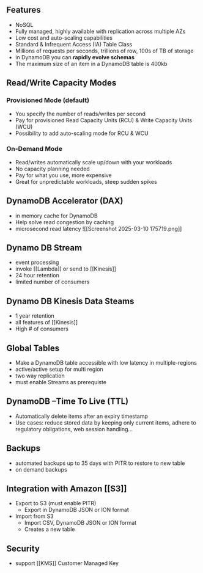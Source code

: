 ## Features
- NoSQL
- Fully managed, highly available with replication across multiple AZs
- Low cost and auto-scaling capabilities
- Standard & Infrequent Access (IA) Table Class
- Millions of requests per seconds, trillions of row, 100s of TB of storage
- in DynamoDB you can **rapidly evolve schemas**
- The maximum size of an item in a DynamoDB table is 400kb
## Read/Write Capacity Modes
### Provisioned Mode (default)
- You specify the number of reads/writes per second
- Pay for provisioned Read Capacity Units (RCU) & Write Capacity Units (WCU) 
- Possibility to add auto-scaling mode for RCU & WCU
### On-Demand Mode
- Read/writes automatically scale up/down with your workloads
-  No capacity planning needed
- Pay for what you use, more expensive  
- Great for unpredictable workloads, steep sudden spikes
## DynamoDB Accelerator (DAX)
- in memory cache for DynamoDB 
- Help solve read congestion by caching
- microsecond read latency
![[Screenshot 2025-03-10 175719.png]]


## Dynamo DB Stream
- event processing
- invoke [[Lambda]] or send to [[Kinesis]]
- 24 hour retention 
- limited number of consumers

## Dynamo DB Kinesis Data Steams
- 1 year retention
- all features of [[Kinesis]]
- High # of consumers


## Global Tables
- Make a DynamoDB table accessible with low latency in multiple-regions
- active/active setup for multi region
- two way replication
- must enable Streams as prerequiste
## DynamoDB –Time To Live (TTL)
- Automatically delete items after an expiry timestamp 
- Use cases: reduce stored data by keeping only current items, adhere to regulatory obligations, web session handling…
## Backups
- automated backups up to 35 days with PITR to restore to new table
- on demand backups

## Integration with Amazon [[S3]]
- Export to S3 (must enable PITR)
	- Export in DynamoDB JSON or ION format
- Import from S3
	- Import CSV, DynamoDB JSON or ION format
	- Creates a new table

## Security
- support [[KMS]] Customer Managed Key